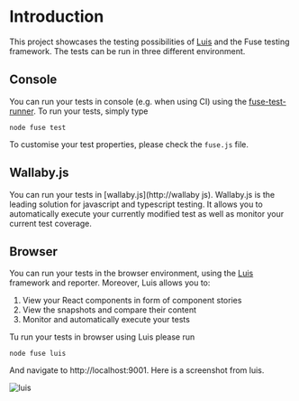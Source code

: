 # Introduction

This project showcases the testing possibilities of [Luis]() and the Fuse testing framework.
The tests can be run in three different environment.

## Console

You can run your tests in console (e.g. when using CI) using the [fuse-test-runner](https://github.com/fuse-box/fuse-test-runner). To run your tests, simply type 

```
node fuse test
```

To customise your test properties, please check the `fuse.js` file.

## Wallaby.js

You can run your tests in [wallaby.js](http://wallaby js). Wallaby.js is the leading solution for javascript and typescript testing. It allows you to automatically execute your currently modified test as well as monitor your current test coverage.

## Browser

You can run your tests in the browser environment, using the [Luis](http://github.com/tomitrescak/luis) framework and reporter. Moreover, Luis allows you to:

1. View your React components in form of component stories
2. View the snapshots and compare their content
3. Monitor and automatically execute your tests

Tu run your tests in browser using Luis please run

```
node fuse luis
```

And navigate to http://localhost:9001. Here is a screenshot from luis.

![luis](https://cloud.githubusercontent.com/assets/2682705/23295353/41a809ba-fac4-11e6-8464-b8690a38aa74.gif)
